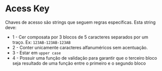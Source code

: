 # Acess Key

Chaves de acesso são strings que seguem regras específicas. Esta string deve:

- 1 - Cer composata por 3 blocos de 5 caracteres separados por um traço. Ex: `123AB-123AB-123AB`
- 2 - Conter unicamente caracteres alfanuméricos sem acentuação.
- 3 - Estar em `upper case`
- 4 - Possuir uma função de validação para garantir que o terceiro bloco seja resultado de uma função entre o primeiro e o segundo bloco
